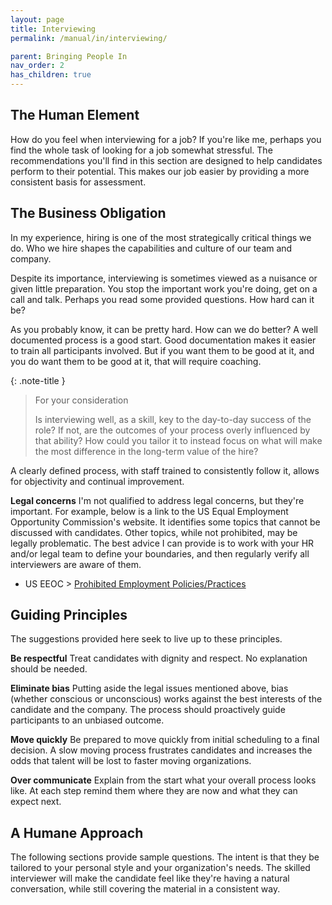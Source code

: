 ```yaml
---
layout: page
title: Interviewing
permalink: /manual/in/interviewing/

parent: Bringing People In
nav_order: 2
has_children: true
---
```


## The Human Element

How do you feel when interviewing for a job? If you're like me, perhaps you
find the whole task of looking for a job somewhat stressful. The
recommendations you'll find in this section are designed to help candidates
perform to their potential. This makes our job easier by providing a more
consistent basis for assessment.

## The Business Obligation

In my experience, hiring is one of the most strategically critical things we
do. Who we hire shapes the capabilities and culture of our team and company.

Despite its importance, interviewing is sometimes viewed as a nuisance or
given little preparation. You stop the important work you're doing, get on a
call and talk. Perhaps you read some provided questions. How hard can it be?

As you probably know, it can be pretty hard. How can we do better? A well
documented process is a good start. Good documentation makes it easier to train
all participants involved. But if you want them to be good at it, and you do
want them to be good at it, that will require coaching.

{: .note-title }
> For your consideration
>
> Is interviewing well, as a skill, key to the day-to-day success of the role?
> If not, are the outcomes of your process overly influenced by that ability?
> How could you tailor it to instead focus on what will make the most difference
> in the long-term value of the hire?

A clearly defined process, with staff trained to consistently follow it, allows
for objectivity and continual improvement.

**Legal concerns**
I'm not qualified to address legal concerns, but they're important. For
example, below is a link to the US Equal Employment Opportunity
Commission's website. It identifies some topics that cannot be discussed with
candidates. Other topics, while not prohibited, may be legally problematic. The
best advice I can provide is to work with your HR and/or legal team to define
your boundaries, and then regularly verify all interviewers are aware of them.

* US EEOC > [Prohibited Employment Policies/Practices](https://www.eeoc.gov/prohibited-employment-policiespractices)

## Guiding Principles

The suggestions provided here seek to live up to these principles.

**Be respectful**
Treat candidates with dignity and respect. No explanation should be needed.

**Eliminate bias**
Putting aside the legal issues mentioned above, bias (whether conscious or
unconscious) works against the best interests of the candidate and the company.
The process should proactively guide participants to an unbiased outcome.

**Move quickly**
Be prepared to move quickly from initial scheduling to a final decision. A
slow moving process frustrates candidates and increases the odds that talent
will be lost to faster moving organizations.

**Over communicate**
Explain from the start what your overall process looks like. At each step
remind them where they are now and what they can expect next.

## A Humane Approach

The following sections provide sample questions. The intent is that they be
tailored to your personal style and your organization's needs. The skilled
interviewer will make the candidate feel like they're having a natural
conversation, while still covering the material in a consistent way.
